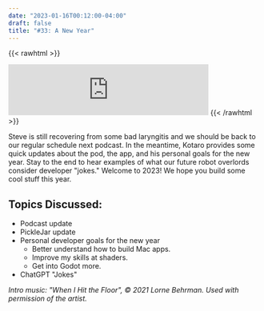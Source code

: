 ```yaml
---
date: "2023-01-16T00:12:00-04:00"
draft: false 
title: "#33: A New Year"
---
```


{{< rawhtml >}}
<iframe src="https://anchor.fm/side-project-spotlight/embed/episodes/33-A-New-Year-e1th99m" height="102px" width="400px" frameborder="0" scrolling="no"></iframe>
{{< /rawhtml >}}

Steve is still recovering from some bad laryngitis and we should be back to our regular schedule next podcast. In the meantime, Kotaro provides some quick updates about the pod, the app, and his personal goals for the new year. Stay to the end to hear examples of what our future robot overlords consider developer "jokes." Welcome to 2023! We hope you build some cool stuff this year.

## Topics Discussed:
- Podcast update
- PickleJar update
- Personal developer goals for the new year
    - Better understand how to build Mac apps.
    - Improve my skills at shaders.
    - Get into Godot more.
- ChatGPT "Jokes"

*Intro music: "When I Hit the Floor", © 2021 Lorne Behrman. Used with permission of the artist.*
